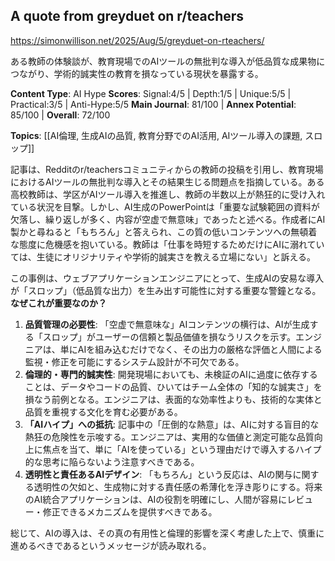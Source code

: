 ## A quote from greyduet on r/teachers

https://simonwillison.net/2025/Aug/5/greyduet-on-rteachers/

ある教師の体験談が、教育現場でのAIツールの無批判な導入が低品質な成果物につながり、学術的誠実性の教育を損なっている現状を暴露する。

**Content Type**: AI Hype
**Scores**: Signal:4/5 | Depth:1/5 | Unique:5/5 | Practical:3/5 | Anti-Hype:5/5
**Main Journal**: 81/100 | **Annex Potential**: 85/100 | **Overall**: 72/100

**Topics**: [[AI倫理, 生成AIの品質, 教育分野でのAI活用, AIツール導入の課題, スロップ]]

記事は、Redditのr/teachersコミュニティからの教師の投稿を引用し、教育現場におけるAIツールの無批判な導入とその結果生じる問題点を指摘している。ある高校教師は、学区がAIツール導入を推進し、教師の半数以上が熱狂的に受け入れている状況を目撃。しかし、AI生成のPowerPointは「重要な試験範囲の資料が欠落し、繰り返しが多く、内容が空虚で無意味」であったと述べる。作成者にAI製かと尋ねると「もちろん」と答えられ、この質の低いコンテンツへの無頓着な態度に危機感を抱いている。教師は「仕事を時短するためだけにAIに溺れていては、生徒にオリジナリティや学術的誠実さを教える立場にない」と訴える。

この事例は、ウェブアプリケーションエンジニアにとって、生成AIの安易な導入が「スロップ」（低品質な出力）を生み出す可能性に対する重要な警鐘となる。
**なぜこれが重要なのか？**
1.  **品質管理の必要性**: 「空虚で無意味な」AIコンテンツの横行は、AIが生成する「スロップ」がユーザーの信頼と製品価値を損なうリスクを示す。エンジニアは、単にAIを組み込むだけでなく、その出力の厳格な評価と人間による監視・修正を可能にするシステム設計が不可欠である。
2.  **倫理的・専門的誠実性**: 開発現場においても、未検証のAIに過度に依存することは、データやコードの品質、ひいてはチーム全体の「知的な誠実さ」を損なう前例となる。エンジニアは、表面的な効率性よりも、技術的な実体と品質を重視する文化を育む必要がある。
3.  **「AIハイプ」への抵抗**: 記事中の「圧倒的な熱意」は、AIに対する盲目的な熱狂の危険性を示唆する。エンジニアは、実用的な価値と測定可能な品質向上に焦点を当て、単に「AIを使っている」という理由だけで導入するハイプ的な思考に陥らないよう注意すべきである。
4.  **透明性と責任あるAIデザイン**: 「もちろん」という反応は、AIの関与に関する透明性の欠如と、生成物に対する責任感の希薄化を浮き彫りにする。将来のAI統合アプリケーションは、AIの役割を明確にし、人間が容易にレビュー・修正できるメカニズムを提供すべきである。

総じて、AIの導入は、その真の有用性と倫理的影響を深く考慮した上で、慎重に進めるべきであるというメッセージが読み取れる。